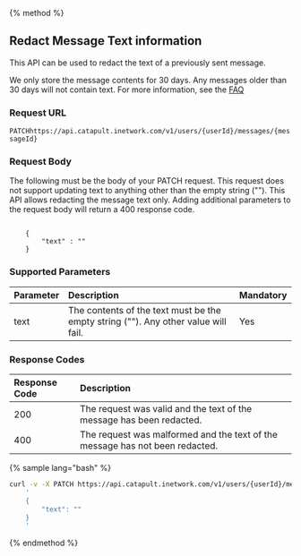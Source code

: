 {% method %}
## Redact Message Text information
This API can be used to redact the text of a previously sent message.

We only store the message contents for 30 days. Any messages older than 30 days will not contain text. For more information, see the <a href="https://dev.bandwidth.com/faq/messaging/retainSMS.html">FAQ</a>

### Request URL

<code class="patch">PATCH</code>`https://api.catapult.inetwork.com/v1/users/{userId}/messages/{messageId}`


### Request Body

The following must be the body of your PATCH request. This request does not support updating text to anything other than the empty string ("").
This API allows redacting the message text only. Adding additional parameters to the request body will return a 400 response code. 

<code>
	{
		"text" : ""
	}
</code>

### Supported Parameters
| Parameter          | Description                                                                                                                                                                                                                                                                                                                                                                                                                                                                                                  | Mandatory |
|:-------------------|:-------------------------------------------------------------------------------------------------------------------------------------------------------------------------------------------------------------------------------------------------------------------------------------------------------------------------------------------------------------------------------------------------------------------------------------------------------------------------------------------------------------|:----------|
| text               | The contents of the text must be the empty string (""). Any other value will fail.                                                                                                                                                                                                                                               | Yes       |

### Response Codes
| Response Code | Description                                                                                      |
|:--------------|:-------------------------------------------------------------------------------------------------|
| 200           | The request was valid and the text of the message has been redacted.								   															   |
| 400			| The request was malformed and the text of the message has not been redacted.		                   																	   |


{% sample lang="bash" %}

```bash
curl -v -X PATCH https://api.catapult.inetwork.com/v1/users/{userId}/messages/{messageId} -u {token}:{secret} -H "Content-type: application/json" -d
    '
	{
		"text": ""
	}
    '
```

{% endmethod %}
